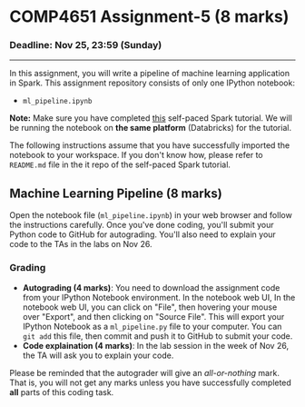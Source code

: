 # COMP4651 Assignment-5 (8 marks)

### Deadline: Nov 25, 23:59 (Sunday)
---

In this assignment, you will write a pipeline of machine learning application in Spark. This assignment repository consists of only one IPython notebook:

* `ml_pipeline.ipynb`

**Note:** Make sure you have completed [this](https://course.cse.ust.hk/comp4651/assignments.html) self-paced Spark tutorial. We will be running the notebook on **the same platform** (Databricks) for the tutorial.

The following instructions assume that you have successfully imported the notebook to your workspace. If you don't know how, please refer to `README.md` file in the it repo of the self-paced Spark tutorial.

## Machine Learning Pipeline (**8 marks**)

Open the notebook file (`ml_pipeline.ipynb`) in your web browser and follow the instructions carefully. Once you've done coding, you'll submit your Python code to GitHub for autograding. You'll also need to explain your code to the TAs in the labs on Nov 26.

### Grading
* **Autograding (4 marks)**: You need to download the assignment code from your IPython Notebook environment. In the notebook web UI, In the notebook web UI, you can click on "File", then hovering your mouse over "Export", and then clicking on "Source File". This will export your IPython Notebook as a `ml_pipeline.py` file to your computer. You can `git add` this file, then commit and push it to GitHub to submit your code.
* **Code explaination (4 marks)**: In the lab session in the week of Nov 26, the TA will ask you to explain your code.

Please be reminded that the autograder will give an *all-or-nothing* mark. That is, you will not get any marks unless you have successfully completed **all** parts of this coding task.
